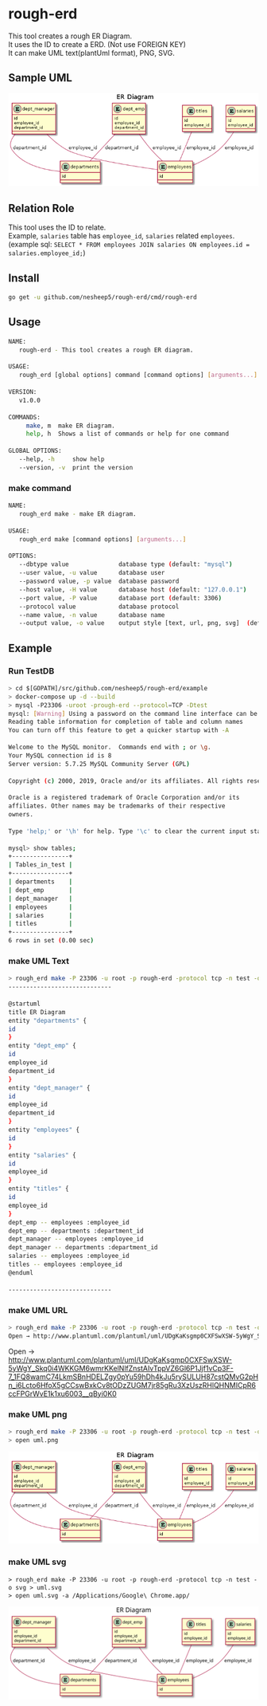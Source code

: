 # rough-erd
This tool creates a rough ER Diagram.  
It uses the ID to create a ERD. (Not use FOREIGN KEY)  
It can make UML text(plantUml format), PNG, SVG.

## Sample UML
![uml.png](https://github.com/nesheep5/rough-erd/blob/master/example/uml.png)

## Relation Role
This tool uses the ID to relate.  
Example, `salaries` table has `employee_id`, `salaries` related `employees`.   
(example sql:  `SELECT * FROM employees JOIN salaries ON employees.id = salaries.employee_id;`)

## Install
```bash
go get -u github.com/nesheep5/rough-erd/cmd/rough-erd
```

## Usage
```bash
NAME:
   rough-erd - This tool creates a rough ER diagram.

USAGE:
   rough_erd [global options] command [command options] [arguments...]

VERSION:
   v1.0.0

COMMANDS:
     make, m  make ER diagram.
     help, h  Shows a list of commands or help for one command

GLOBAL OPTIONS:
   --help, -h     show help
   --version, -v  print the version
```
### make command
```bash
NAME:
   rough_erd make - make ER diagram.

USAGE:
   rough_erd make [command options] [arguments...]

OPTIONS:
   --dbtype value              database type (default: "mysql")
   --user value, -u value      database user
   --password value, -p value  database password
   --host value, -H value      database host (default: "127.0.0.1")
   --port value, -P value      database port (default: 3306)
   --protocol value            database protocol
   --name value, -n value      database name
   --output value, -o value    output style [text, url, png, svg]  (default: "text")
```

## Example
### Run TestDB
```bash
> cd $[GOPATH]/src/github.com/nesheep5/rough-erd/example
> docker-compose up -d --build 
> mysql -P23306 -uroot -prough-erd --protocol=TCP -Dtest
mysql: [Warning] Using a password on the command line interface can be insecure.
Reading table information for completion of table and column names
You can turn off this feature to get a quicker startup with -A

Welcome to the MySQL monitor.  Commands end with ; or \g.
Your MySQL connection id is 8
Server version: 5.7.25 MySQL Community Server (GPL)

Copyright (c) 2000, 2019, Oracle and/or its affiliates. All rights reserved.

Oracle is a registered trademark of Oracle Corporation and/or its
affiliates. Other names may be trademarks of their respective
owners.

Type 'help;' or '\h' for help. Type '\c' to clear the current input statement.

mysql> show tables;
+----------------+
| Tables_in_test |
+----------------+
| departments    |
| dept_emp       |
| dept_manager   |
| employees      |
| salaries       |
| titles         |
+----------------+
6 rows in set (0.00 sec)
```

### make UML Text
```bash
> rough_erd make -P 23306 -u root -p rough-erd -protocol tcp -n test -o text
-----------------------------

@startuml
title ER Diagram
entity "departments" {
id
}
entity "dept_emp" {
id
employee_id
department_id
}
entity "dept_manager" {
id
employee_id
department_id
}
entity "employees" {
id
}
entity "salaries" {
id
employee_id
}
entity "titles" {
id
employee_id
}
dept_emp -- employees :employee_id
dept_emp -- departments :department_id
dept_manager -- employees :employee_id
dept_manager -- departments :department_id
salaries -- employees :employee_id
titles -- employees :employee_id
@enduml

-----------------------------
```

### make UML URL
```bash
> rough_erd make -P 23306 -u root -p rough-erd -protocol tcp -n test -o url
Open → http://www.plantuml.com/plantuml/uml/UDgKaKsgmp0CXFSwXSW-5yWgY_Skq0i4WKKGM6wmrKKelNlfZnstAIvTppVZ6Gl6P1Jjf1vCp3F-7_1FQ8wamC74LkmSBnHDELZgy0pYu59hDh4kJu5rySULUH87cstQMvG2pHn_i6Lcto6HfoX5gCCswBxkCv8tODzZUGM7jr85gRu3XzUszRHlQHNMICpR6ccFPGrWvE1k1xu6003__qByi0K0
```
Open → http://www.plantuml.com/plantuml/uml/UDgKaKsgmp0CXFSwXSW-5yWgY_Skq0i4WKKGM6wmrKKelNlfZnstAIvTppVZ6Gl6P1Jjf1vCp3F-7_1FQ8wamC74LkmSBnHDELZgy0pYu59hDh4kJu5rySULUH87cstQMvG2pHn_i6Lcto6HfoX5gCCswBxkCv8tODzZUGM7jr85gRu3XzUszRHlQHNMICpR6ccFPGrWvE1k1xu6003__qByi0K0

### make UML png
```bash
> rough_erd make -P 23306 -u root -p rough-erd -protocol tcp -n test -o png > uml.png
> open uml.png
```
![uml.png](https://github.com/nesheep5/rough-erd/blob/master/example/uml.png)

### make UML svg
```
> rough_erd make -P 23306 -u root -p rough-erd -protocol tcp -n test -o svg > uml.svg
> open uml.svg -a /Applications/Google\ Chrome.app/
```
![uml.svg](https://github.com/nesheep5/rough-erd/blob/master/example/uml.svg)
